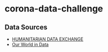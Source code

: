 # corona-data-challenge

## Data Sources

* [HUMANITARIAN DATA EXCHANGE](https://data.humdata.org/dataset/novel-coronavirus-2019-ncov-cases)
* [Our World in Data](https://ourworldindata.org/coronavirus)

